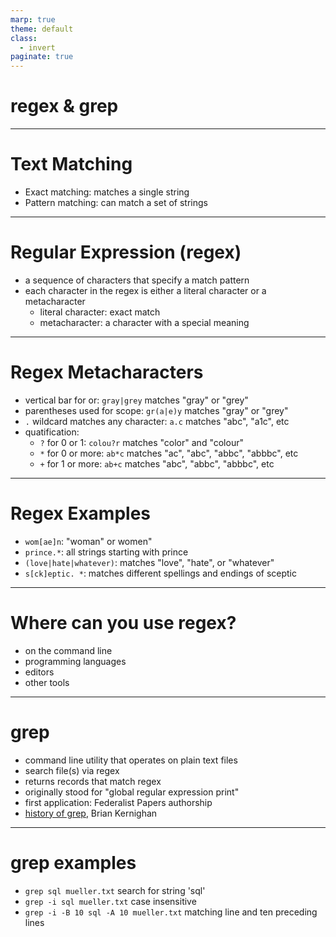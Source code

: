 ```yaml
---
marp: true
theme: default
class:
  - invert
paginate: true
---
```

<!-- _class: lead -->
# regex & grep
---
# Text Matching
* Exact matching: matches a single string
* Pattern matching: can match a set of strings
---
# Regular Expression (regex)
* a sequence of characters that specify a match pattern
* each character in the regex is either a literal character or a metacharacter
  * literal character: exact match
  * metacharacter: a character with a special meaning
---
# Regex Metacharacters
*  vertical bar for or: `gray|grey` matches "gray" or "grey"
*  parentheses used for scope: `gr(a|e)y` matches "gray" or "grey"
*  `.` wildcard matches any character: `a.c` matches "abc", "a1c", etc
*  quatification:
    *  `?` for 0 or 1: `colou?r` matches "color" and "colour"
    *  `*` for 0 or more: `ab*c` matches "ac", "abc", "abbc", "abbbc", etc
    *  `+` for 1 or more: `ab+c` matches "abc", "abbc", "abbbc", etc
---
# Regex Examples
* `wom[ae]n`: "woman" or women"
* `prince.*`: all strings starting with prince
* `(love|hate|whatever)`: matches "love", "hate", or "whatever"
* `s[ck]eptic. *`: matches different spellings and endings of sceptic
----
# Where can you use regex? 
* on the command line
* programming languages 
* editors
* other tools
----
# grep
* command line utility that operates on plain text files
* search file(s) via regex
* returns records that match regex
* originally stood for "global regular expression print"
* first application: Federalist Papers authorship 
* [history of grep](https://www.youtube.com/watch?v=NTfOnGZUZDk), Brian Kernighan
---
# grep examples
* `grep sql mueller.txt` search for string 'sql' 
* `grep -i sql mueller.txt` case insensitive
* `grep -i -B 10 sql -A 10 mueller.txt` matching line and ten preceding lines 